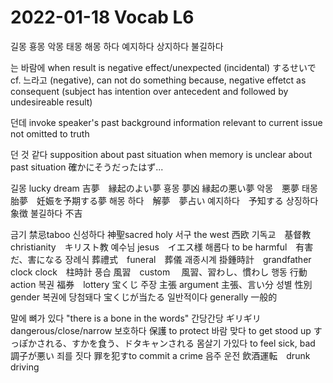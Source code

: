 # 2022-01-18 Vocab L6
길몽
횽몽
악몽
태몽
해몽 하다
예지하다
상지하다
불길하다 

는 바람에
when result is negative effect/unexpected (incidental)
するせいで
cf. 느라고 (negative), can not do something because, negative effetct as consequent (subject has intention over antecedent and followed by undesireable result)

던데
invoke speaker's past background information relevant to current issue
not omitted to truth

던 것 같다
supposition about past situation
when memory is unclear about past situation
確かにそうだったはず...

길몽 lucky dream 吉夢　縁起のよい夢
횽몽 夢凶 縁起の悪い夢
악몽　悪夢
태몽　胎夢　妊娠を予期する夢
해몽 하다　解夢　夢占い
예지하다　予知する
상징하다　象徴
불길하다 不吉

금기 禁忌taboo
신성하다 神聖sacred holy
서구 the west 西欧
기독교　基督教 christianity　キリスト教
예수님 jesus　イエス様
해롭다 to be harmful　有害だ、害になる
장례식 葬禮式　funeral　葬儀
괘종시계 掛鍾時計　grandfather clock clock　柱時計
풍습 風習　custom　	風習、習わし、慣わし
행동 行動　action
복권 	福券　lottery 宝くじ
주장 主張 argument 主張、言い分
성별 性別 gender
복권에 당첨돼다 宝くじが当たる
일반적이다 generally 一般的

말에 뼈가 있다 "there is a bone in the words" 
간당간당 ギリギリdangerous/close/narrow
보호하다 保護 to protect
바람 맞다 to get stood up すっぽかされる、すかを食う、ドタキャンされる
몸살기 가있다 to feel sick, bad 調子が悪い
죄를 짓다 罪を犯すto commit a crime
음주 운전 飲酒運転　drunk driving